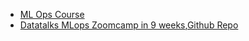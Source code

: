 - [ML Ops Course](https://github.com/GokuMohandas/Made-With-ML)
- [Datatalks MLops Zoomcamp in 9 weeks](https://datatalks.club/blog/mlops-zoomcamp.html),[Github Repo](https://github.com/DataTalksClub/mlops-zoomcamp)
